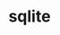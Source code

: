 ---
title: "sqlite"
layout: cache
categories: [package, v0.19]
meta: {"versions": ["3.39.4"], "compilers": ["gcc@=11.1.0", "gcc@=7.3.1", "gcc@=7.5.0", "gcc@=8.4.0", "oneapi@=2022.1.0"], "oss": ["amzn2", "ubuntu18.04", "ubuntu20.04"], "platforms": ["linux"], "targets": ["aarch64", "neoverse_n1", "x86_64", "x86_64_v3"], "stacks": ["aws-ahug", "aws-ahug-aarch64", "aws-isc", "aws-isc-aarch64", "build_systems", "data-vis-sdk", "e4s", "e4s-oneapi", "ml-cpu", "ml-cuda", "ml-rocm", "radiuss", "radiuss-aws", "radiuss-aws-aarch64", "tutorial"], "num_specs": 7, "num_specs_by_stack": {"aws-isc-aarch64": 2, "radiuss-aws-aarch64": 2, "aws-ahug-aarch64": 2, "aws-ahug": 1, "ml-rocm": 1, "aws-isc": 1, "ml-cuda": 1, "ml-cpu": 1, "radiuss-aws": 1, "tutorial": 2, "data-vis-sdk": 1, "build_systems": 1, "radiuss": 1, "e4s": 1, "e4s-oneapi": 1}}
spec_details: [{"hash": "zwfufyhi3rljiw2etvk6hb6d2jwzwejo", "compiler": "gcc@=7.3.1", "versions": ["3.39.4"], "os": "amzn2", "platform": "linux", "target": "aarch64", "variants": ["build_system=autotools", "+column_metadata", "+dynamic_extensions", "+fts", "~functions", "+rtree"], "stacks": ["aws-isc-aarch64", "radiuss-aws-aarch64", "aws-ahug-aarch64"], "size": "-", "tarball": "https://binaries.spack.io/releases/v0.19/build_cache/linux-amzn2-aarch64/gcc-7.3.1/sqlite-3.39.4/linux-amzn2-aarch64-gcc-7.3.1-sqlite-3.39.4-zwfufyhi3rljiw2etvk6hb6d2jwzwejo.spack"}, {"hash": "k4vf2bddfibtvo4ssvyxrtjjtqoffirp", "compiler": "gcc@=7.3.1", "versions": ["3.39.4"], "os": "amzn2", "platform": "linux", "target": "neoverse_n1", "variants": ["build_system=autotools", "+column_metadata", "+dynamic_extensions", "+fts", "~functions", "+rtree"], "stacks": ["aws-isc-aarch64", "radiuss-aws-aarch64", "aws-ahug-aarch64"], "size": "-", "tarball": "https://binaries.spack.io/releases/v0.19/build_cache/linux-amzn2-neoverse_n1/gcc-7.3.1/sqlite-3.39.4/linux-amzn2-neoverse_n1-gcc-7.3.1-sqlite-3.39.4-k4vf2bddfibtvo4ssvyxrtjjtqoffirp.spack"}, {"hash": "63c24kwjkjmkavdmoce2v5vorn45q3ug", "compiler": "gcc@=7.3.1", "versions": ["3.39.4"], "os": "amzn2", "platform": "linux", "target": "x86_64_v3", "variants": ["build_system=autotools", "+column_metadata", "+dynamic_extensions", "+fts", "~functions", "+rtree"], "stacks": ["aws-ahug", "ml-rocm", "aws-isc", "ml-cuda", "ml-cpu", "radiuss-aws"], "size": "-", "tarball": "https://binaries.spack.io/releases/v0.19/build_cache/linux-amzn2-x86_64_v3/gcc-7.3.1/sqlite-3.39.4/linux-amzn2-x86_64_v3-gcc-7.3.1-sqlite-3.39.4-63c24kwjkjmkavdmoce2v5vorn45q3ug.spack"}, {"hash": "vmf7qax3kowjkec5bzohcqvo5rqgm3xx", "compiler": "gcc@=7.5.0", "versions": ["3.39.4"], "os": "ubuntu18.04", "platform": "linux", "target": "x86_64", "variants": ["build_system=autotools", "+column_metadata", "+dynamic_extensions", "+fts", "~functions", "+rtree"], "stacks": ["tutorial", "data-vis-sdk", "build_systems", "radiuss"], "size": "-", "tarball": "https://binaries.spack.io/releases/v0.19/build_cache/linux-ubuntu18.04-x86_64/gcc-7.5.0/sqlite-3.39.4/linux-ubuntu18.04-x86_64-gcc-7.5.0-sqlite-3.39.4-vmf7qax3kowjkec5bzohcqvo5rqgm3xx.spack"}, {"hash": "ajmgzwj3awiicrmaqgpc22mol6a7hpca", "compiler": "gcc@=11.1.0", "versions": ["3.39.4"], "os": "ubuntu20.04", "platform": "linux", "target": "x86_64", "variants": ["build_system=autotools", "+column_metadata", "+dynamic_extensions", "+fts", "~functions", "+rtree"], "stacks": ["e4s"], "size": "-", "tarball": "https://binaries.spack.io/releases/v0.19/build_cache/linux-ubuntu20.04-x86_64/gcc-11.1.0/sqlite-3.39.4/linux-ubuntu20.04-x86_64-gcc-11.1.0-sqlite-3.39.4-ajmgzwj3awiicrmaqgpc22mol6a7hpca.spack"}, {"hash": "e373hd3b7ze6ojjvsopuf7mwms45p7av", "compiler": "gcc@=8.4.0", "versions": ["3.39.4"], "os": "ubuntu18.04", "platform": "linux", "target": "x86_64", "variants": ["build_system=autotools", "+column_metadata", "+dynamic_extensions", "+fts", "~functions", "+rtree"], "stacks": ["tutorial"], "size": "-", "tarball": "https://binaries.spack.io/releases/v0.19/build_cache/linux-ubuntu18.04-x86_64/gcc-8.4.0/sqlite-3.39.4/linux-ubuntu18.04-x86_64-gcc-8.4.0-sqlite-3.39.4-e373hd3b7ze6ojjvsopuf7mwms45p7av.spack"}, {"hash": "rloggwzdo2bszo3vrfk2nyzzimfygkhb", "compiler": "oneapi@=2022.1.0", "versions": ["3.39.4"], "os": "ubuntu20.04", "platform": "linux", "target": "x86_64", "variants": ["build_system=autotools", "+column_metadata", "+dynamic_extensions", "+fts", "~functions", "+rtree"], "stacks": ["e4s-oneapi"], "size": "-", "tarball": "https://binaries.spack.io/releases/v0.19/build_cache/linux-ubuntu20.04-x86_64/oneapi-2022.1.0/sqlite-3.39.4/linux-ubuntu20.04-x86_64-oneapi-2022.1.0-sqlite-3.39.4-rloggwzdo2bszo3vrfk2nyzzimfygkhb.spack"}]
---
